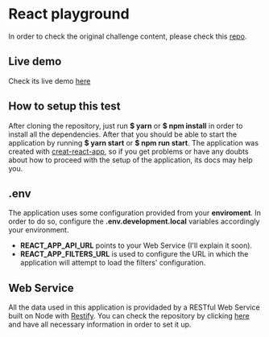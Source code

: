 # React playground

In order to check the original challenge content, please check this [repo](https://github.com/ifood/ifood-frontend-test).

## Live demo

Check its live demo [here](https://ifood-frontend-test.herokuapp.com/)

## How to setup this test

After cloning the repository, just run **$ yarn** or **$ npm install** in order to install all the dependencies. After that you should be able to start the application by running **$ yarn start** or **$ npm run start**.
The application was created with [creat-react-app](https://github.com/facebook/create-react-app), so if you get problems or have any doubts about how to proceed with the setup of the application, its docs may help you.

## .env

The application uses some configuration provided from your **enviroment**. In order to do so, configure the **.env.development.local** variables accordingly your environment.

- **REACT_APP_API_URL** points to your Web Service (I'll explain it soon).
- **REACT_APP_FILTERS_URL** is used to configure the URL in which the application will attempt to load the filters' configuration.

## Web Service

All the data used in this application is providaded by a RESTful Web Service built on Node with [Restify](http://restify.com/).
You can check the repository by clicking [here](https://github.com/b-ferreira/spotifood-server) and have all necessary information in order to set it up.
